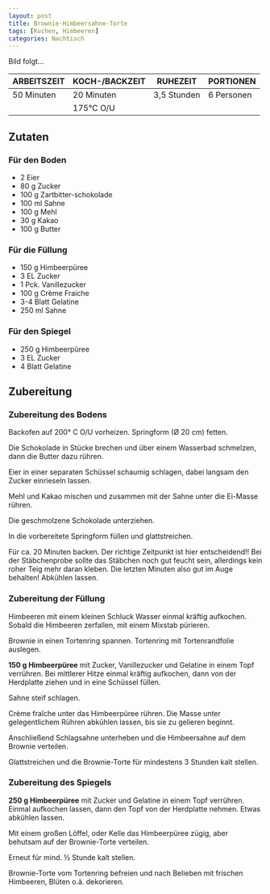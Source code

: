 ```yaml
---
layout: post
title: Brownie-Himbeersahne-Torte 
tags: [Kuchen, Himbeeren]
categories: Nachtisch
---
```



Bild folgt...

| ARBEITSZEIT | KOCH-/BACKZEIT | RUHEZEIT | PORTIONEN |
|--------------|--------------|--------------|--------------|
| 50 Minuten | 20 Minuten | 3,5 Stunden | 6 Personen |
|| 175°C O/U |||

## Zutaten
### Für den Boden
* 2 Eier
* 80 g Zucker
* 100 g Zartbitter-schokolade
* 100 ml Sahne
* 100 g Mehl
* 30 g Kakao
* 100 g Butter
 


### Für die Füllung
* 150 g Himbeerpüree
* 3 EL Zucker
* 1 Pck. Vanillezucker
* 100 g Crème Fraiche
* 3-4 Blatt Gelatine
* 250 ml Sahne
    

### Für den Spiegel
*	250 g Himbeerpüree
*	3 EL Zucker
*	4 Blatt Gelatine


## Zubereitung
### Zubereitung des Bodens
Backofen auf 200° C O/U vorheizen. Springform (Ø 20 cm) fetten.

Die Schokolade in Stücke brechen und über einem Wasserbad schmelzen, dann die Butter dazu rühren.

Eier in einer separaten Schüssel schaumig schlagen, dabei langsam den Zucker einrieseln lassen.

Mehl und Kakao mischen und zusammen mit der Sahne unter die Ei-Masse rühren.

Die geschmolzene Schokolade unterziehen.

In die vorbereitete Springform füllen und glattstreichen.

Für ca. 20 Minuten backen. Der richtige Zeitpunkt ist hier entscheidend!! Bei der Stäbchenprobe sollte das Stäbchen noch gut feucht sein, allerdings kein roher Teig mehr daran kleben. Die letzten Minuten also gut im Auge behalten! Abkühlen lassen.




### Zubereitung der Füllung
Himbeeren mit einem kleinen Schluck Wasser einmal kräftig aufkochen. 
Sobald die Himbeeren zerfallen, mit einem Mixstab pürieren.

Brownie in einen Tortenring spannen. Tortenring mit Tortenrandfolie auslegen. 

**150 g Himbeerpüree** mit Zucker, Vanillezucker und Gelatine in einem Topf verrühren. 
Bei mittlerer Hitze einmal kräftig aufkochen, dann von der Herdplatte ziehen und in eine Schüssel füllen.

Sahne steif schlagen.

Crème fraîche unter das Himbeerpüree rühren.
Die Masse unter gelegentlichem Rühren abkühlen lassen, bis sie zu gelieren beginnt. 

Anschließend Schlagsahne unterheben und die Himbeersahne auf dem Brownie verteilen. 

Glattstreichen und die Brownie-Torte für mindestens 3 Stunden kalt stellen.


### Zubereitung des Spiegels
**250 g Himbeerpüree** mit Zucker und Gelatine in einem Topf verrühren. Einmal aufkochen lassen, dann den Topf von der Herdplatte nehmen. Etwas abkühlen lassen.

Mit einem großen Löffel, oder Kelle das Himbeerpüree zügig, aber behutsam auf der Brownie-Torte verteilen.

Erneut für mind. ½ Stunde kalt stellen.

Brownie-Torte vom Tortenring befreien und nach Belieben mit frischen Himbeeren, Blüten o.ä. dekorieren.



